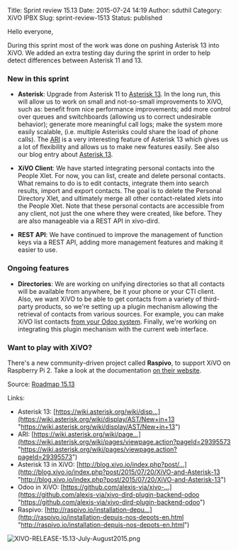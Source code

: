 Title: Sprint review 15.13
Date: 2015-07-24 14:19
Author: sduthil
Category: XiVO IPBX
Slug: sprint-review-1513
Status: published

Hello everyone,

During this sprint most of the work was done on pushing Asterisk 13 into
XiVO. We added an extra testing day during the sprint in order to help
detect differences between Asterisk 11 and 13.

### New in this sprint

-   **Asterisk**: Upgrade from Asterisk 11 to [Asterisk
    13](https://wiki.asterisk.org/wiki/display/AST/New+in+13 "Asterisk 13").
    In the long run, this will allow us to work on small and
    not-so-small improvements to XiVO, such as: benefit from nice
    performance improvements; add more control over queues and
    switchboards (allowing us to correct undesirable behavior); generate
    more meaningful call logs; make the system more easily
    scalable, (i.e. multiple Asterisks could share the load of
    phone calls). The
    [ARI](https://wiki.asterisk.org/wiki/pages/viewpage.action?pageId=29395573 "ARI")
    is a very interesting feature of Asterisk 13 which gives us a lot of
    flexibility and allows us to make new features easily. See also our
    blog entry about [Asterisk
    13](/index.php?post/2015/07/20/XiVO-and-Asterisk-13 "Asterisk 13").

<!-- -->

-   **XiVO Client**: We have started integrating personal contacts into
    the People Xlet. For now, you can list, create and delete
    personal contacts. What remains to do is to edit contacts, integrate
    them into search results, import and export contacts. The goal is to
    delete the Personal Directory Xlet, and ultimately merge all other
    contact-related xlets into the People Xlet. Note that these personal
    contacts are accessible from any client, not just the one where they
    were created, like before. They are also manageable via a REST API
    in xivo-dird.

<!-- -->

-   **REST API**: We have continued to improve the management of
    function keys via a REST API, adding more management features and
    making it easier to use.

### Ongoing features

-   **Directories**: We are working on unifying directories so that all
    contacts will be available from anywhere, be it your phone or your
    CTI client. Also, we want XiVO to be able to get contacts from a
    variety of third-party products, so we're setting up a plugin
    mechanism allowing the retrieval of contacts from various sources.
    For example, you can make XiVO list contacts [from your Odoo
    system](https://github.com/alexis-via/xivo-dird-plugin-backend-odoo "from your Odoo system").
    Finally, we're working on integrating this plugin mechanism with the
    current web interface.

### Want to play with XiVO?

There's a new community-driven project called **Raspivo**, to support
XiVO on Raspberry Pi 2. Take a look at the documentation [on their
website](http://raspivo.io/installation-depuis-nos-depots-en.html "on their website").

Source: [Roadmap
15.13](http://projects.xivo.io/versions/229 "Roadmap 15.13")

Links:

-   Asterisk 13:
    [https://wiki.asterisk.org/wiki/disp...](https://wiki.asterisk.org/wiki/display/AST/New+in+13 "https://wiki.asterisk.org/wiki/display/AST/New+in+13")
-   ARI:
    [https://wiki.asterisk.org/wiki/page...](https://wiki.asterisk.org/wiki/pages/viewpage.action?pageId=29395573 "https://wiki.asterisk.org/wiki/pages/viewpage.action?pageId=29395573")
-   Asterisk 13 in XiVO:
    [http://blog.xivo.io/index.php?post/...](http://blog.xivo.io/index.php?post/2015/07/20/XiVO-and-Asterisk-13 "http://blog.xivo.io/index.php?post/2015/07/20/XiVO-and-Asterisk-13")
-   Odoo in XiVO:
    [https://github.com/alexis-via/xivo-...](https://github.com/alexis-via/xivo-dird-plugin-backend-odoo "https://github.com/alexis-via/xivo-dird-plugin-backend-odoo")
-   Raspivo:
    [http://raspivo.io/installation-depu...](http://raspivo.io/installation-depuis-nos-depots-en.html "http://raspivo.io/installation-depuis-nos-depots-en.html")

![XIVO-RELEASE-15.13-July-August2015.png](/public/XIVO-RELEASE-15.13-July-August2015.png "XIVO-RELEASE-15.13-July-August2015.png, juil. 2015")

</p>

